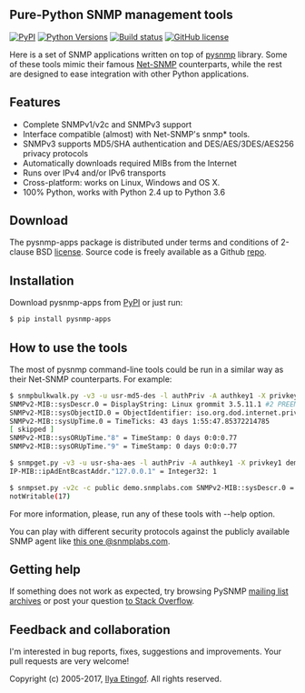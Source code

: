 
Pure-Python SNMP management tools
---------------------------------

[![PyPI](https://img.shields.io/pypi/v/pysnmp-apps.svg?maxAge=2592000)](https://pypi.python.org/pypi/pysnmp-apps)
[![Python Versions](https://img.shields.io/pypi/pyversions/pysnmp-apps.svg)](https://pypi.python.org/pypi/pysnmp-apps/)
[![Build status](https://travis-ci.org/etingof/pysnmp-apps.svg?branch=master)](https://secure.travis-ci.org/etingof/pysnmp-apps)
[![GitHub license](https://img.shields.io/badge/license-BSD-blue.svg)](https://raw.githubusercontent.com/etingof/pysnmp-apps/master/LICENSE.txt)

Here is a set of SNMP applications written on top of
[pysnmp](http://snmplabs.com/pysnmp/) library. Some of these tools mimic
their famous [Net-SNMP](http://sourceforge.net/projects/net-snmp/)
counterparts, while the rest are designed to ease integration with
other Python applications.

Features
--------

* Complete SNMPv1/v2c and SNMPv3 support
* Interface compatible (almost) with Net-SNMP's snmp\* tools.
* SNMPv3 supports MD5/SHA authentication and DES/AES/3DES/AES256 privacy protocols
* Automatically downloads required MIBs from the Internet
* Runs over IPv4 and/or IPv6 transports
* Cross-platform: works on Linux, Windows and OS X.
* 100% Python, works with Python 2.4 up to Python 3.6

Download
--------

The pysnmp-apps package is distributed under terms and conditions of 2-clause
BSD [license](http://snmplabs.com/pysnmp/license.html). Source code is freely
available as a Github [repo](https://github.com/etingof/pysnmp-apps).

Installation
------------

Download pysnmp-apps from [PyPI](https://pypi.python.org/pypi/pysnmp-apps) or just run:

```bash
$ pip install pysnmp-apps
```

How to use the tools
--------------------

The most of pysnmp command-line tools could be run in a similar way as 
their Net-SNMP counterparts. For example:

```bash
$ snmpbulkwalk.py -v3 -u usr-md5-des -l authPriv -A authkey1 -X privkey1 demo.snmplabs.com system
SNMPv2-MIB::sysDescr.0 = DisplayString: Linux grommit 3.5.11.1 #2 PREEMPT Tue Mar 1 14:03:24 MSD 2016 i686 unknown unknown GNU/Linux
SNMPv2-MIB::sysObjectID.0 = ObjectIdentifier: iso.org.dod.internet.private.enterprises.8072.3.2.101.3.6.1.4.1.8072.3.2.10
SNMPv2-MIB::sysUpTime.0 = TimeTicks: 43 days 1:55:47.85372214785
[ skipped ]
SNMPv2-MIB::sysORUpTime."8" = TimeStamp: 0 days 0:0:0.77
SNMPv2-MIB::sysORUpTime."9" = TimeStamp: 0 days 0:0:0.77

$ snmpget.py -v3 -u usr-sha-aes -l authPriv -A authkey1 -X privkey1 demo.snmplabs.com IP-MIB::ipAdEntBcastAddr.\"127.0.0.1\"
IP-MIB::ipAdEntBcastAddr."127.0.0.1" = Integer32: 1

$ snmpset.py -v2c -c public demo.snmplabs.com SNMPv2-MIB::sysDescr.0 = my-new-descr
notWritable(17)
```

For more information, please, run any of these tools with --help option.

You can play with different security protocols against the publicly available SNMP
agent like [this one @snmplabs.com](http://snmplabs.com/snmpsim/public-snmp-agent-simulator.html>).

Getting help
------------

If something does not work as expected, try browsing PySNMP
[mailing list archives](http://sourceforge.net/mail/?group_id=14735) or post
your question [to Stack Overflow](http://stackoverflow.com/questions/ask).

Feedback and collaboration
--------------------------

I'm interested in bug reports, fixes, suggestions and improvements. Your
pull requests are very welcome!

Copyright (c) 2005-2017, [Ilya Etingof](mailto:etingof@gmail.com). All rights reserved.

